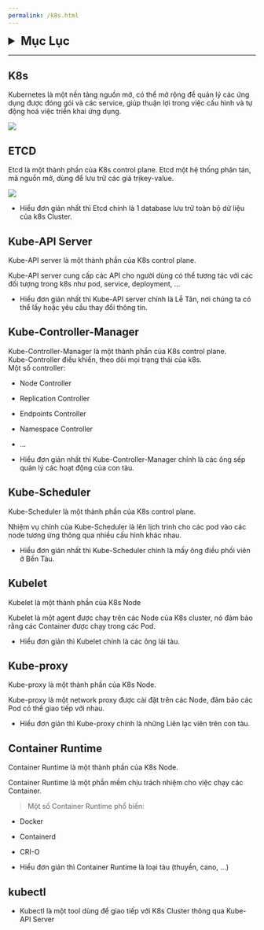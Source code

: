 ```yaml
---
permalink: /k8s.html
---
```


<details>
<summary markdown=span style="font-size:24px"><b>Mục Lục</b></summary>

Outline Training K8s - CKA

1. Tìm hiểu về Docker. 

  > Docker là gì?

  > Kiến trúc của Docker - containerd  (container)

  > 💨 [Docker](/docker.html)

2. Tìm hiểu về K8s core concert

  > K8s là gì?

  > Setup k8s - Local (1 master + 1 worker - > 2GB RAM - >2CPU) - Virtualbox (Ubuntu). <br>
  - Kubeadm (sử dụng).
  - Minukube
  - Rancher  
  - k3s

  > Kiến trúc của k8s
  - Etcd
  - Kube-API server
  - Kube Controller Manager
  - Kube Scheduler
  - Kubelet
  - Kube-proxy

  > kubectl
  
  > Namespaces

  > Pods

  > ReplicaSets
  
  > Deployments
  
  > Services
  - ClusterIP
  - NodePort
  - LoadBalancer

3. Tìm hiểu về Scheduling

  > Labels và Pod Selectors
  
  > Taint and Tolerations
  
  > Node Selectors
  
  > Node Affinity
  
  > Resource and Limit
  
  > Static Pods
  
  > Multiple Scheduler

  > DaemonSets

4. Tìm hiểu về Application Lifecycle Mangement

  > Rolling update

  > Rollback

  > Config Map

  > Secret

  > Multi Container

  > Init Container

5. Logging and Monitoring

  > Metric Server

  > Application Logs

6. Cluster Management

  > Upgrade

  > Backup and Restore

7. Security

  > Authentication

  > TLS 

  > Certificate API

  > KubeConfig

  > API Group

  > RBAC - Role + RoleBinding + ClusterRole + ClusterRoleBinding

  > ServiceAccount

  > Security Contexts

8. Network

  > DNS + CoreDNS

  > Cluster Networking

  > Pod Networking

  > CNI

  > Ingress + Ingress Controller

  > NetworkPolicy 

9. Storage

  > Container Storage Interface

  > Persistent Volumes

  > Persistent Volumes Claims

  > Storage Class

</details>

---

## K8s

Kubernetes là một nền tảng nguồn mở, có thể mở rộng để quản lý các ứng dụng được đóng gói và các service, giúp thuận lợi trong việc cấu hình và tự động hoá việc triển khai ứng dụng.

<p align=center>

![](https://0x0.st/o5zd.webp)
</p>

## ETCD

Etcd là một thành phần của K8s control plane.
Etcd một hệ thống phân tán, mã nguồn mở, dùng để lưu trữ các giá trịkey-value.

<p align=center>

![](https://0x0.st/o5XO.png)
</p>

- Hiểu đơn giản nhất thì Etcd chính là 1 database lưu trữ toàn bộ dữ liệu của k8s Cluster.

## Kube-API Server

Kube-API server là một thành phần của K8s control plane.

Kube-API server cung cấp các API cho người dùng có thể tương tác với các đối tượng trong k8s như pod, service, deployment, …

- Hiểu đơn giản nhất thì Kube-API server chính là Lễ Tân, nơi chúng ta có thể lấy hoặc yêu cầu thay đổi thông tin.

## Kube-Controller-Manager
>
Kube-Controller-Manager là một thành phần của K8s control plane.<br>
Kube-Controller điều khiển, theo dõi mọi trạng thái của k8s.<br>
Một số controller:<br>
  - Node Controller
  - Replication Controller
  - Endpoints Controller
  - Namespace Controller
  - …

- Hiểu đơn giản nhất thì Kube-Controller-Manager chính là các ông sếp quản lý các hoạt động của con tàu.

## Kube-Scheduler

Kube-Scheduler là một thành phần của K8s control plane.

Nhiệm vụ chính của Kube-Scheduler là lên lịch trình cho các pod vào các node tương ứng thông qua nhiều cấu hình khác nhau.

- Hiểu đơn giản nhất thì Kube-Scheduler chính là mấy ông điều phối viên ở Bến Tàu.

## Kubelet

Kubelet là một thành phần của K8s Node

Kubelet là một agent được chạy trên các Node của K8s cluster, nó đảm bảo rằng các Container được chạy trong các Pod.

- Hiểu đơn giản thì Kubelet chính là các ông lái tàu.

## Kube-proxy

Kube-proxy là một thành phần của K8s Node.

Kube-proxy là một network proxy được cài đặt trên các Node, đảm bảo các Pod có thể giao tiếp với nhau.

- Hiểu đơn giản thì Kube-proxy chính là những Liên lạc viên trên con tàu.

## Container Runtime

Container Runtime là một thành phần của K8s Node.

Container Runtime là một phần mềm chịu trách nhiệm cho việc chạy các Container.

> Một số Container Runtime phổ biến:
  - Docker
  - Containerd
  - CRI-O

- Hiểu đơn giản thì Container Runtime là loại tàu (thuyền, cano, …)

## kubectl
- Kubectl là một tool dùng để giao tiếp với K8s Cluster thông qua Kube-API Server

